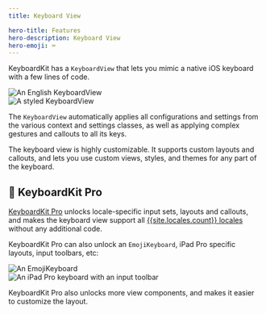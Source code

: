 ```yaml
---
title: Keyboard View

hero-title: Features
hero-description: Keyboard View
hero-emoji: ⌨️
---
```


KeyboardKit has a ``KeyboardView`` that lets you mimic a native iOS keyboard with a few lines of code.

<div class="grid col2">
    <div><img alt="An English KeyboardView" src="{{page.assets}}keyboardview-english.jpg" /></div>
    <div><img alt="A styled KeyboardView" src="{{page.assets}}keyboardview-styled.jpg" /></div>
</div>

The `KeyboardView` automatically applies all configurations and settings from the various context and settings classes, as well as applying complex gestures and callouts to all its keys.

The keyboard view is highly customizable. It supports custom layouts and callouts, and lets you use custom views, styles, and themes for any part of the keyboard.

## 👑 KeyboardKit Pro

[KeyboardKit Pro][Pro] unlocks locale-specific input sets, layouts and callouts, and makes the keyboard view support all [{{site.locales.count}} locales](/locales) without any additional code.

KeyboardKit Pro can also unlock an `EmojiKeyboard`, iPad Pro specific layouts, input toolbars, etc:

<div class="grid col2">
    <div><img alt="An EmojiKeyboard" src="{{page.assets}}emojikeyboard.jpg" /></div>
    <div><img alt="An iPad Pro keyboard with an input toolbar" src="{{page.assets}}inputtoolbar-ipadpro.png" /></div>
</div>

KeyboardKit Pro also unlocks more view components, and makes it easier to customize the layout.


[Pro]: /pro
